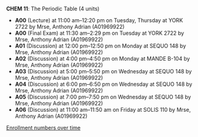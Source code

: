 **CHEM 11**: The Periodic Table (4 units)

- **A00** (Lecture) at 11:00 am–12:20 pm on Tuesday, Thursday at YORK 2722 by Mrse, Anthony Adrian (A01969922)
- **A00** (Final Exam) at 11:30 am–2:29 pm on Tuesday at YORK 2722 by Mrse, Anthony Adrian (A01969922)
- **A01** (Discussion) at 12:00 pm–12:50 pm on Monday at SEQUO 148 by Mrse, Anthony Adrian (A01969922)
- **A02** (Discussion) at 4:00 pm–4:50 pm on Monday at MANDE B-104 by Mrse, Anthony Adrian (A01969922)
- **A03** (Discussion) at 5:00 pm–5:50 pm on Wednesday at SEQUO 148 by Mrse, Anthony Adrian (A01969922)
- **A04** (Discussion) at 6:00 pm–6:50 pm on Wednesday at SEQUO 148 by Mrse, Anthony Adrian (A01969922)
- **A05** (Discussion) at 7:00 pm–7:50 pm on Wednesday at SEQUO 148 by Mrse, Anthony Adrian (A01969922)
- **A06** (Discussion) at 11:00 am–11:50 am on Friday at SOLIS 110 by Mrse, Anthony Adrian (A01969922)

[Enrollment numbers over time](./CHEM11.tsv)
